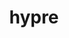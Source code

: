 ---
title: "hypre"
layout: cache
categories: [package, v0.18.1]
meta: {"versions": ["2.24.0"], "compilers": ["gcc@=7.3.1", "gcc@=7.5.0"], "oss": ["amzn2", "ubuntu18.04"], "platforms": ["linux"], "targets": ["aarch64", "graviton2", "x86_64", "x86_64_v3", "x86_64_v4"], "stacks": ["aws-ahug", "aws-ahug-aarch64", "aws-isc", "aws-isc-aarch64", "data-vis-sdk", "e4s", "radiuss", "root"], "num_specs": 12, "num_specs_by_stack": {"e4s": 2, "root": 12, "aws-ahug-aarch64": 2, "aws-ahug": 2, "aws-isc": 2, "data-vis-sdk": 1, "aws-isc-aarch64": 2, "radiuss": 1}}
spec_details: [{"hash": "a5sbkde5y2eec2at5lncbctinhuric7t", "compiler": "gcc@=7.5.0", "versions": ["2.24.0"], "os": "ubuntu18.04", "platform": "linux", "target": "x86_64", "variants": ["~complex", "~cuda", "~debug", "+fortran", "~gptune", "~int64", "~internal-superlu", "~mixedint", "+mpi", "~openmp", "~rocm", "+shared", "~superlu-dist", "~unified-memory"], "stacks": ["e4s", "root"], "size": "-", "tarball": "https://binaries.spack.io/releases/v0.18.1/build_cache/linux-ubuntu18.04-x86_64/gcc-7.5.0/hypre-2.24.0/linux-ubuntu18.04-x86_64-gcc-7.5.0-hypre-2.24.0-a5sbkde5y2eec2at5lncbctinhuric7t.spack"}, {"hash": "xw2n7fepjdmlvcy4ghfspr3hel7qvioi", "compiler": "gcc@=7.3.1", "versions": ["2.24.0"], "os": "amzn2", "platform": "linux", "target": "aarch64", "variants": ["~complex", "~cuda", "~debug", "+fortran", "~gptune", "~int64", "~internal-superlu", "~mixedint", "+mpi", "~openmp", "~rocm", "+shared", "~superlu-dist", "~unified-memory"], "stacks": ["aws-ahug-aarch64", "root"], "size": "-", "tarball": "https://binaries.spack.io/releases/v0.18.1/build_cache/linux-amzn2-aarch64/gcc-7.3.1/hypre-2.24.0/linux-amzn2-aarch64-gcc-7.3.1-hypre-2.24.0-xw2n7fepjdmlvcy4ghfspr3hel7qvioi.spack"}, {"hash": "spava6zlknto7cwpxgembh6ouxp2uayh", "compiler": "gcc@=7.3.1", "versions": ["2.24.0"], "os": "amzn2", "platform": "linux", "target": "x86_64_v3", "variants": ["~complex", "~cuda", "~debug", "+fortran", "~gptune", "~int64", "~internal-superlu", "~mixedint", "+mpi", "~openmp", "~rocm", "+shared", "~superlu-dist", "~unified-memory"], "stacks": ["root", "aws-ahug"], "size": "-", "tarball": "https://binaries.spack.io/releases/v0.18.1/build_cache/linux-amzn2-x86_64_v3/gcc-7.3.1/hypre-2.24.0/linux-amzn2-x86_64_v3-gcc-7.3.1-hypre-2.24.0-spava6zlknto7cwpxgembh6ouxp2uayh.spack"}, {"hash": "dehzhrmiiwlmvzvzplfswrqw5pek3ccd", "compiler": "gcc@=7.3.1", "versions": ["2.24.0"], "os": "amzn2", "platform": "linux", "target": "x86_64_v3", "variants": ["~complex", "~cuda", "~debug", "+fortran", "~gptune", "~int64", "~internal-superlu", "~mixedint", "+mpi", "~openmp", "~rocm", "+shared", "~superlu-dist", "~unified-memory"], "stacks": ["aws-isc", "root"], "size": "-", "tarball": "https://binaries.spack.io/releases/v0.18.1/build_cache/linux-amzn2-x86_64_v3/gcc-7.3.1/hypre-2.24.0/linux-amzn2-x86_64_v3-gcc-7.3.1-hypre-2.24.0-dehzhrmiiwlmvzvzplfswrqw5pek3ccd.spack"}, {"hash": "zvepnylphglo2sq7wgqcfrjdlw2yhbke", "compiler": "gcc@=7.3.1", "versions": ["2.24.0"], "os": "amzn2", "platform": "linux", "target": "x86_64_v4", "variants": ["~complex", "~cuda", "~debug", "+fortran", "~gptune", "~int64", "~internal-superlu", "~mixedint", "+mpi", "~openmp", "~rocm", "+shared", "~superlu-dist", "~unified-memory"], "stacks": ["aws-isc", "root"], "size": "-", "tarball": "https://binaries.spack.io/releases/v0.18.1/build_cache/linux-amzn2-x86_64_v4/gcc-7.3.1/hypre-2.24.0/linux-amzn2-x86_64_v4-gcc-7.3.1-hypre-2.24.0-zvepnylphglo2sq7wgqcfrjdlw2yhbke.spack"}, {"hash": "whx72cjiadb65lfz6a4o42q2jesrfonz", "compiler": "gcc@=7.5.0", "versions": ["2.24.0"], "os": "ubuntu18.04", "platform": "linux", "target": "x86_64", "variants": ["~complex", "~cuda", "~debug", "+fortran", "~gptune", "~int64", "~internal-superlu", "~mixedint", "+mpi", "~openmp", "~rocm", "+shared", "~superlu-dist", "~unified-memory"], "stacks": ["data-vis-sdk", "root"], "size": "-", "tarball": "https://binaries.spack.io/releases/v0.18.1/build_cache/linux-ubuntu18.04-x86_64/gcc-7.5.0/hypre-2.24.0/linux-ubuntu18.04-x86_64-gcc-7.5.0-hypre-2.24.0-whx72cjiadb65lfz6a4o42q2jesrfonz.spack"}, {"hash": "dpypwletr5jjknzwvdzjkn7o5pd5mmel", "compiler": "gcc@=7.3.1", "versions": ["2.24.0"], "os": "amzn2", "platform": "linux", "target": "graviton2", "variants": ["~complex", "~cuda", "~debug", "+fortran", "~gptune", "~int64", "~internal-superlu", "~mixedint", "+mpi", "~openmp", "~rocm", "+shared", "~superlu-dist", "~unified-memory"], "stacks": ["aws-isc-aarch64", "root"], "size": "-", "tarball": "https://binaries.spack.io/releases/v0.18.1/build_cache/linux-amzn2-graviton2/gcc-7.3.1/hypre-2.24.0/linux-amzn2-graviton2-gcc-7.3.1-hypre-2.24.0-dpypwletr5jjknzwvdzjkn7o5pd5mmel.spack"}, {"hash": "dz67nynpvo46xpar5ywyqcyqkfme74w3", "compiler": "gcc@=7.3.1", "versions": ["2.24.0"], "os": "amzn2", "platform": "linux", "target": "aarch64", "variants": ["~complex", "~cuda", "~debug", "+fortran", "~gptune", "~int64", "~internal-superlu", "~mixedint", "+mpi", "~openmp", "~rocm", "+shared", "~superlu-dist", "~unified-memory"], "stacks": ["aws-isc-aarch64", "root"], "size": "-", "tarball": "https://binaries.spack.io/releases/v0.18.1/build_cache/linux-amzn2-aarch64/gcc-7.3.1/hypre-2.24.0/linux-amzn2-aarch64-gcc-7.3.1-hypre-2.24.0-dz67nynpvo46xpar5ywyqcyqkfme74w3.spack"}, {"hash": "wrhikx4ehg6qxeltarngapbyctce5prz", "compiler": "gcc@=7.3.1", "versions": ["2.24.0"], "os": "amzn2", "platform": "linux", "target": "graviton2", "variants": ["~complex", "~cuda", "~debug", "+fortran", "~gptune", "~int64", "~internal-superlu", "~mixedint", "+mpi", "~openmp", "~rocm", "+shared", "~superlu-dist", "~unified-memory"], "stacks": ["aws-ahug-aarch64", "root"], "size": "-", "tarball": "https://binaries.spack.io/releases/v0.18.1/build_cache/linux-amzn2-graviton2/gcc-7.3.1/hypre-2.24.0/linux-amzn2-graviton2-gcc-7.3.1-hypre-2.24.0-wrhikx4ehg6qxeltarngapbyctce5prz.spack"}, {"hash": "hxgbla5rpjxwzkiy5bq3jarosjjeeodr", "compiler": "gcc@=7.3.1", "versions": ["2.24.0"], "os": "amzn2", "platform": "linux", "target": "x86_64_v4", "variants": ["~complex", "~cuda", "~debug", "+fortran", "~gptune", "~int64", "~internal-superlu", "~mixedint", "+mpi", "~openmp", "~rocm", "+shared", "~superlu-dist", "~unified-memory"], "stacks": ["root", "aws-ahug"], "size": "-", "tarball": "https://binaries.spack.io/releases/v0.18.1/build_cache/linux-amzn2-x86_64_v4/gcc-7.3.1/hypre-2.24.0/linux-amzn2-x86_64_v4-gcc-7.3.1-hypre-2.24.0-hxgbla5rpjxwzkiy5bq3jarosjjeeodr.spack"}, {"hash": "jubkel3yow3ecchlv2yvtrj7gce2ylab", "compiler": "gcc@=7.5.0", "versions": ["2.24.0"], "os": "ubuntu18.04", "platform": "linux", "target": "x86_64", "variants": ["~complex", "~cuda", "~debug", "+fortran", "~gptune", "~int64", "~internal-superlu", "~mixedint", "+mpi", "~openmp", "~rocm", "+shared", "~superlu-dist", "~unified-memory"], "stacks": ["radiuss", "root"], "size": "-", "tarball": "https://binaries.spack.io/releases/v0.18.1/build_cache/linux-ubuntu18.04-x86_64/gcc-7.5.0/hypre-2.24.0/linux-ubuntu18.04-x86_64-gcc-7.5.0-hypre-2.24.0-jubkel3yow3ecchlv2yvtrj7gce2ylab.spack"}, {"hash": "nsq26fhoapti6zhycuqkgrg64tuiwbus", "compiler": "gcc@=7.5.0", "versions": ["2.24.0"], "os": "ubuntu18.04", "platform": "linux", "target": "x86_64", "variants": ["~complex", "+cuda", "cuda_arch=70", "~debug", "+fortran", "~gptune", "~int64", "~internal-superlu", "~mixedint", "+mpi", "~openmp", "~rocm", "+shared", "~superlu-dist", "~unified-memory"], "stacks": ["e4s", "root"], "size": "-", "tarball": "https://binaries.spack.io/releases/v0.18.1/build_cache/linux-ubuntu18.04-x86_64/gcc-7.5.0/hypre-2.24.0/linux-ubuntu18.04-x86_64-gcc-7.5.0-hypre-2.24.0-nsq26fhoapti6zhycuqkgrg64tuiwbus.spack"}]
---